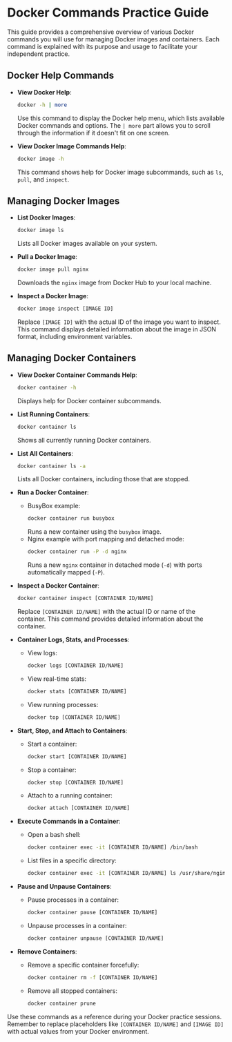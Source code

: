 # Docker Commands Practice Guide

This guide provides a comprehensive overview of various Docker commands you will use for managing Docker images and containers. Each command is explained with its purpose and usage to facilitate your independent practice.

## Docker Help Commands

- **View Docker Help**: 
  ```bash
  docker -h | more
  ```
  Use this command to display the Docker help menu, which lists available Docker commands and options. The `| more` part allows you to scroll through the information if it doesn't fit on one screen.

- **View Docker Image Commands Help**:
  ```bash
  docker image -h
  ```
  This command shows help for Docker image subcommands, such as `ls`, `pull`, and `inspect`.

## Managing Docker Images

- **List Docker Images**:
  ```bash
  docker image ls
  ```
  Lists all Docker images available on your system.

- **Pull a Docker Image**:
  ```bash
  docker image pull nginx
  ```
  Downloads the `nginx` image from Docker Hub to your local machine.

- **Inspect a Docker Image**:
  ```bash
  docker image inspect [IMAGE ID]
  ```
  Replace `[IMAGE ID]` with the actual ID of the image you want to inspect. This command displays detailed information about the image in JSON format, including environment variables.

## Managing Docker Containers

- **View Docker Container Commands Help**:
  ```bash
  docker container -h
  ```
  Displays help for Docker container subcommands.

- **List Running Containers**:
  ```bash
  docker container ls
  ```
  Shows all currently running Docker containers.

- **List All Containers**:
  ```bash
  docker container ls -a
  ```
  Lists all Docker containers, including those that are stopped.

- **Run a Docker Container**:
  - BusyBox example:
    ```bash
    docker container run busybox
    ```
    Runs a new container using the `busybox` image.
  - Nginx example with port mapping and detached mode:
    ```bash
    docker container run -P -d nginx
    ```
    Runs a new `nginx` container in detached mode (`-d`) with ports automatically mapped (`-P`).

- **Inspect a Docker Container**:
  ```bash
  docker container inspect [CONTAINER ID/NAME]
  ```
  Replace `[CONTAINER ID/NAME]` with the actual ID or name of the container. This command provides detailed information about the container.

- **Container Logs, Stats, and Processes**:
  - View logs:
    ```bash
    docker logs [CONTAINER ID/NAME]
    ```
  - View real-time stats:
    ```bash
    docker stats [CONTAINER ID/NAME]
    ```
  - View running processes:
    ```bash
    docker top [CONTAINER ID/NAME]
    ```

- **Start, Stop, and Attach to Containers**:
  - Start a container:
    ```bash
    docker start [CONTAINER ID/NAME]
    ```
  - Stop a container:
    ```bash
    docker stop [CONTAINER ID/NAME]
    ```
  - Attach to a running container:
    ```bash
    docker attach [CONTAINER ID/NAME]
    ```

- **Execute Commands in a Container**:
  - Open a bash shell:
    ```bash
    docker container exec -it [CONTAINER ID/NAME] /bin/bash
    ```
  - List files in a specific directory:
    ```bash
    docker container exec -it [CONTAINER ID/NAME] ls /usr/share/nginx/html
    ```

- **Pause and Unpause Containers**:
  - Pause processes in a container:
    ```bash
    docker container pause [CONTAINER ID/NAME]
    ```
  - Unpause processes in a container:
    ```bash
    docker container unpause [CONTAINER ID/NAME]
    ```

- **Remove Containers**:
  - Remove a specific container forcefully:
    ```bash
    docker container rm -f [CONTAINER ID/NAME]
    ```
  - Remove all stopped containers:
    ```bash
    docker container prune
    ```

Use these commands as a reference during your Docker practice sessions. Remember to replace placeholders like `[CONTAINER ID/NAME]` and `[IMAGE ID]` with actual values from your Docker environment.